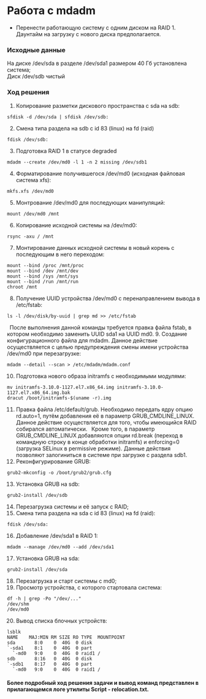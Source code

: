 # Работа с mdadm # 

- Перенести работающую систему с одним диском на RAID 1. Даунтайм на загрузку с нового диска предполагается.
### Исходные данные ###
   На диске /dev/sda в разделе /dev/sda1 размером 40 Гб установлена система; <br/>
   Диск /dev/sdb чистый
### Ход решения ###
1. Копирование разметки дискового пространства c sda на sdb:
```shell
sfdisk -d /dev/sda | sfdisk /dev/sdb:
```	
2. Смена типа раздела на sdb c id 83 (linux) на fd (raid)
```shell
fdisk /dev/sdb: 
```
3. Подготовка RAID 1 в статусе degraded
```shell
mdadm --create /dev/md0 -l 1 -n 2 missing /dev/sdb1 
```
4. Форматирование получившегося /dev/md0 (исходная файловая система xfs):
```shell
mkfs.xfs /dev/md0
```
5. Монтрование /dev/md0 для последующих манипуляций:
```shell
mount /dev/md0 /mnt
```
6. Копирование исходной системы на /dev/md0:
```shell
rsync -axu / /mnt
```
7. Монтирование данных исходной системы в новый корень с последующим в него переходом:
```shell
mount --bind /proc /mnt/proc 
mount --bind /dev /mnt/dev 
mount --bind /sys /mnt/sys 
mount --bind /run /mnt/run 
chroot /mnt
```
8. Получение UUID устройства /dev/md0 с перенаправлением вывода в /etc/fstab:
```shell
ls -l /dev/disk/by-uuid | grep md >> /etc/fstab
```
&ensp;После выполнения данной команды требуется правка файла fstab, в котором необходимо заменить UUID sda1 на UUID md0.
9. Создание конфигурационного файла для mdadm. Данное действие осуществляется с целью предупреждения смены имени устройства /dev/md0 при перезагрузке:
```shell
mdadm --detail --scan > /etc/mdadm/mdadm.conf
```
10. Подготовка нового образа initramfs с необходимыми модулями:
```shell
mv initramfs-3.10.0-1127.el7.x86_64.img initramfs-3.10.0-1127.el7.x86_64.img.bak
dracut /boot/initramfs-$(uname -r).img
```
11. Правка файла /etc/default/grub. Необходимо передать ядру опцию rd.auto=1, путём добавления её в параметр GRUB_CMDLINE_LINUX. Данное действие осуществляется для того, чтобы имеющийся RAID собирался автоматически.
&ensp;Кроме того, в параметр GRUB_CMDLINE_LINUX добавляются опции rd.break (переход в командную строку в конце обработки initramfs) и enforcing=0 (загрузка SELinux в permissive режиме). Данные действия позволяют залогиниться в системе при загрузке с раздела sdb1.
12. Реконфигурирование GRUB:
```shell
grub2-mkconfig -o /boot/grub2/grub.cfg
```
13. Установка GRUB на sdb:
```shell
grub2-install /dev/sdb
```
14. Перезагрузка системы и её запуск с RAID;
15. Смена типа раздела на sda c id 83 (linux) на fd (raid):
```shell
fdisk /dev/sda: 
```
16. Добавление /dev/sda1 в RAID 1:
```shell
mdadm --manage /dev/md0 --add /dev/sda1
```
17. Установка GRUB на sda:
```shell
grub2-install /dev/sda
```
18. Перезагрузка и старт системы с md0;
19. Просмотр устройства, с которого стартовала система:
```shell
df -h | grep -Po "/dev/..."
/dev/shm
/dev/md0
```
20. Вывод списка блочных устройств:
```shell
lsblk
NAME    MAJ:MIN RM SIZE RO TYPE  MOUNTPOINT
sda       8:0    0  40G  0 disk  
`-sda1    8:1    0  40G  0 part  
  `-md0   9:0    0  40G  0 raid1 /
sdb       8:16   0  40G  0 disk  
`-sdb1    8:17   0  40G  0 part  
  `-md0   9:0    0  40G  0 raid1 / 
```
#### Более подробный ход решения задачи и вывод команд представлен в прилагающемся логе утилиты Script - relocation.txt. ####
